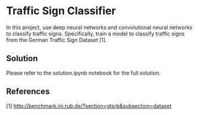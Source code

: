 # Traffic Sign Classifier

In this project, use deep neural networks and convolutional neural networks to classify traffic signs. Specifically, train a model to classify traffic signs from the German Traffic Sign Dataset [1].

## Solution

Please refer to the solution.ipynb notebook for the full solution.

## References
[1] http://benchmark.ini.rub.de/?section=gtsrb&subsection=dataset
